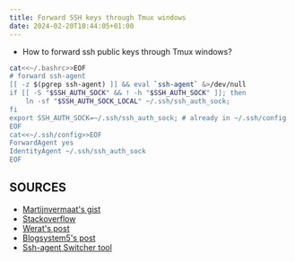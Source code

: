 ```yaml
---
title: Forward SSH keys through Tmux windows
date: 2024-02-20T10:44:05+01:00
---
```


* How to forward ssh public keys through Tmux windows?

```bash
cat<<~/.bashrc>>EOF
# forward ssh-agent
[[ -z $(pgrep ssh-agent) ]] && eval `ssh-agent` &>/dev/null
if [[ -S "$SSH_AUTH_SOCK" && ! -h "$SSH_AUTH_SOCK" ]]; then
    ln -sf "$SSH_AUTH_SOCK_LOCAL" ~/.ssh/ssh_auth_sock;
fi
export SSH_AUTH_SOCK=~/.ssh/ssh_auth_sock; # already in ~/.ssh/config
EOF
cat<<~/.ssh/config>>EOF
ForwardAgent yes
IdentityAgent ~/.ssh/ssh_auth_sock
EOF
```

## SOURCES

* [Martijnvermaat's gist](https://gist.github.com/martijnvermaat/8070533)
* [Stackoverflow](https://stackoverflow.com/questions/21378569/how-to-auto-update-ssh-agent-environment-variables-when-attaching-to-existing-tm)
* [Werat's post](https://werat.dev/blog/happy-ssh-agent-forwarding/)
* [Blogsystem5's post](https://blogsystem5.substack.com/p/ssh-agent-forwarding-and-tmux-done)
* [Ssh-agent Switcher tool](https://github.com/jmmv/ssh-agent-switcher/)
